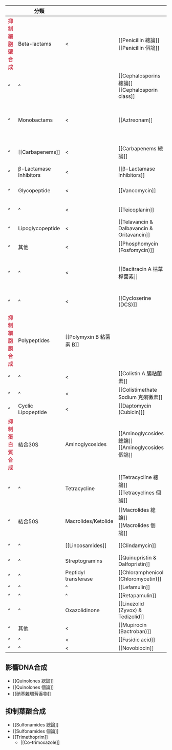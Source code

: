
|                                                                         | 分類                   |                          |                                                      | MOA                                                        |
| ----------------------------------------------------------------------- | ---------------------- | ------------------------ | ---------------------------------------------------- | ---------------------------------------------------------- |
| **<span style="font-weight:bold; color:#d04255">抑制細胞壁合成</span>** | Beta-lactams           | <                        | [[Penicillin 總論]]<br>[[Penicillin 個論]]           | 不可逆抑制 transpeptidase (step3)                          |
| ^                                                                       | ^                      |                          | [[Cephalosporins 總論]]<br>[[Cephalosporin class]]   | ^                                                          |
| ^                                                                       | Monobactams            | <                        | [[Aztreonam]]                                        | 抑制 transpeptidase 所催化之 peptidoglycan 的 crosslinking |
| ^                                                                       | [[Carbapenems]]        | <                        | [[Carbapenems 總論]]                                 | 透過 PBPs-1b 和 PBPs-2 結合抑制細胞壁合成                  |
| ^                                                                       | β-Lactamase Inhibitors | <                        | [[β-Lactamase Inhibitors]]                           | inhibit β-Lactamase                                        |
| ^                                                                       | Glycopeptide           | <                        | [[Vancomycin]]                                       | 結合 D-alanine-D-alanine terminals                         |
| ^                                                                       | ^                      | <                        | [[Teicoplanin]]                                      | 結合 dipeptide of peptidoglycan                            |
| ^                                                                       | Lipoglycopeptide       | <                        | [[Telavancin & Dalbavancin & Oritavancin]]           |                                                            |
| ^                                                                       | 其他                   | <                        | [[Phosphomycin (Fosfomycin)]]                        | 抑制 enolpyruvial transferase                              |
| ^                                                                       | ^                      | <                        | [[Bacitracin A 枯草桿菌素]]                          | 抑制 dephosphorylation of bactoprenol (BP) pyrophosphate   |
| ^                                                                       | ^                      | <                        | [[Cycloserine (DCS)]]                                | 抑制 D-alanine racemase and D-alanine ligase               |
| **<span style="font-weight:bold; color:#d04255">抑制細胞膜合成</span>** | Polypeptides           | [[Polymyxin B 粘菌素 B]] |                                                      |                                                            |
| ^                                                                       | ^                      | <                        | [[Colistin A 腸粘菌素]]                              |                                                            |
| ^                                                                       | ^                      | <                        | [[Colistimethate Sodium 克痢黴素]]                   |                                                            |
| ^                                                                       | Cyclic Lipopeptide     | <                        | [[Daptomycin (Cubicin)]]                             |                                                            |
| **<span style="font-weight:bold; color:#d04255">抑制蛋白質合成</span>** | 結合30S                | Aminoglycosides          | [[Aminoglycosides 總論]]<br>[[Aminoglycosides 個論]] | 造成 mRNA 誤讀                                             |
| ^                                                                       | ^                      | Tetracycline             | [[Tetracycline 總論]] <br>[[Tetracyclines 個論]]     |                                                            |
| ^                                                                       | 結合50S                | Macrolides/Ketolide      | [[Macrolides 總論]]<br>[[Macrolides 個論]]           |                                                            |
| ^                                                                       | ^                      | [[Lincosamides]]         | [[Clindamycin]]                                      | 抑制 translocation step                                                           |
| ^                                                                       | ^                      | Streptogramins           | [[Quinupristin & Dalfopristin]]                      |                                                            |
| ^                                                                       | ^                      | Peptidyl transferase     | [[Chloramphenicol (Chloromycetin)]]                  |                                                            |
| ^                                                                       | ^                      | ^                        | [[Lefamulin]]                                        |                                                            |
| ^                                                                       | ^                      | ^                        | [[Retapamulin]]                                      |                                                            |
| ^                                                                       | ^                      | Oxazolidinone            | [[Linezolid (Zyvox) & Tedizolid]]                    |                                                            |
| ^                                                                       | 其他                   | <                        | [[Mupirocin (Bactroban)]]                            |                                                            |
| ^                                                                       | ^                      | <                        | [[Fusidic acid]]                                     |                                                            |
| ^                                                                       | ^                      | <                        | [[Novobiocin]]                                       |                                                            |
## 影響DNA合成
- [[Quinolones 總論]]
- [[Quinolones 個論]]
- [[硝基雜環芳香物]]
## 抑制葉酸合成
- [[Sulfonamides 總論]]
- [[Sulfonamides 個論]]
- [[Trimethoprim]]
	- [[Co-trimoxazole]]